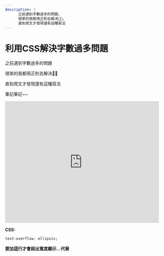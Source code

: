 ```yaml
---
description: |
      之前遇到字數過多的問題，   
      很笨的我都用正則去解決🤣🤣，
      直到爬文才發現還有這種寫法
---
```

# 利用CSS解決字數過多問題

之前遇到字數過多的問題

很笨的我都用正則去解決🤣🤣

直到爬文才發現還有這種寫法

筆記筆記~~

<iframe height="400" style="width: 100%;" scrolling="no" title="CSS解決字數過長問題" src="https://codepen.io/wenhui_xiao/embed/abvaQvj?height=265&theme-id=dark&default-tab=html,result" frameborder="no" allowtransparency="true" allowfullscreen="true">
  See the Pen <a href='https://codepen.io/wenhui_xiao/pen/abvaQvj'>CSS解決字數過長問題</a> by 蕭文暉
  (<a href='https://codepen.io/wenhui_xiao'>@wenhui_xiao</a>) on <a href='https://codepen.io'>CodePen</a>.
</iframe>

**CSS:**

```CSS
text-overflow: ellipsis;
```

**要加這行才會超出寬度顯示...代替**
  